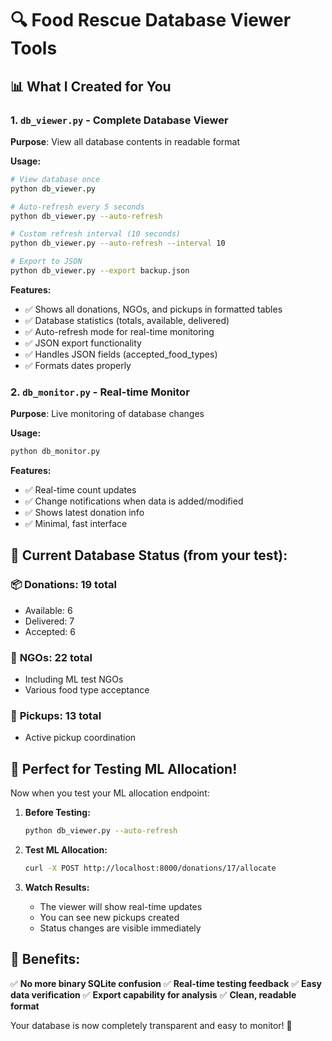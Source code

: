 # 🔍 Food Rescue Database Viewer Tools

## 📊 What I Created for You

### 1. **`db_viewer.py`** - Complete Database Viewer
**Purpose**: View all database contents in readable format

**Usage:**
```bash
# View database once
python db_viewer.py

# Auto-refresh every 5 seconds
python db_viewer.py --auto-refresh

# Custom refresh interval (10 seconds)
python db_viewer.py --auto-refresh --interval 10

# Export to JSON
python db_viewer.py --export backup.json
```

**Features:**
- ✅ Shows all donations, NGOs, and pickups in formatted tables
- ✅ Database statistics (totals, available, delivered)
- ✅ Auto-refresh mode for real-time monitoring
- ✅ JSON export functionality
- ✅ Handles JSON fields (accepted_food_types)
- ✅ Formats dates properly

### 2. **`db_monitor.py`** - Real-time Monitor
**Purpose**: Live monitoring of database changes

**Usage:**
```bash
python db_monitor.py
```

**Features:**
- ✅ Real-time count updates
- ✅ Change notifications when data is added/modified
- ✅ Shows latest donation info
- ✅ Minimal, fast interface

## 🎯 Current Database Status (from your test):

### 📦 **Donations: 19 total**
- Available: 6
- Delivered: 7  
- Accepted: 6

### 🏢 **NGOs: 22 total**
- Including ML test NGOs
- Various food type acceptance

### 🚚 **Pickups: 13 total**
- Active pickup coordination

## 🧪 Perfect for Testing ML Allocation!

Now when you test your ML allocation endpoint:

1. **Before Testing:**
   ```bash
   python db_viewer.py --auto-refresh
   ```

2. **Test ML Allocation:**
   ```bash
   curl -X POST http://localhost:8000/donations/17/allocate
   ```

3. **Watch Results:**
   - The viewer will show real-time updates
   - You can see new pickups created
   - Status changes are visible immediately

## 🎉 Benefits:

✅ **No more binary SQLite confusion**
✅ **Real-time testing feedback**
✅ **Easy data verification**
✅ **Export capability for analysis**
✅ **Clean, readable format**

Your database is now completely transparent and easy to monitor! 🚀